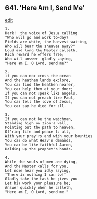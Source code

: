 
## 641.  'Here Am I, Send Me'
[edit](https://docs.google.com/document/d/12rgs05XRzYUhJ0ddd_bOVLeHz4_%2DnnVy/edit?mode=html)



    1.
    Hark!  the voice of Jesus calling,
    "Who will go and work to-day?
    Fields are white, the harvest waiting,
    Who will bear the sheaves away?"
    Loud and long the Master calleth,
    Rich reward he offers free;
    Who will answer, gladly saying,
    "Here am I, O Lord, send me?"

    2.
    If you can not cross the ocean
    And the heathen lands explore,
    You can find the heathen nearer,
    You can help them at your door;
    If you can not speak like angels,
    If you can not preach like Paul,
    You can tell the love of Jesus,
    You can say he died for all.

    3.
    If you can not be the watchman,
    Standing high on Zion's wall,
    Pointing out the path to heaven,
    Of'ring life and peace to all,
    With your pray'rs and with your bounties
    You can do what Heav'n demands,
    You can be like faithful Aaron,
    Holding up the prophet's hands.

    4.
    While the souls of men are dying,
    And the Master calls for you,
    Let none hear you idly saying,
    "There is nothing I can do!"
    Gladly take the task he gives you,
    Let his work your pleasure be;
    Answer quickly when he calleth,
    "Here am I, O Lord, send me."
